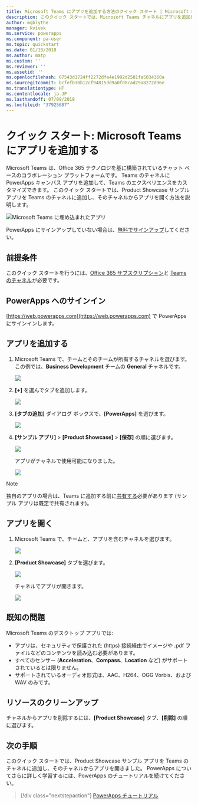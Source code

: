 ```yaml
---
title: Microsoft Teams にアプリを追加する方法のクイック スタート | Microsoft Docs
description: このクイック スタートでは、Microsoft Teams チャネルにアプリを追加して、アプリの共有相手であるユーザーはそのチャネルでアプリを開く方法について説明します。
author: mgblythe
manager: kvivek
ms.service: powerapps
ms.component: pa-user
ms.topic: quickstart
ms.date: 01/18/2018
ms.author: matp
ms.custom: ''
ms.reviewer: ''
ms.assetid: ''
ms.openlocfilehash: 07543d1724ff2272dfa4e1902d2581fa5034360a
ms.sourcegitcommit: bcfefb30b12cf94815dd9a0fd8cad29a8272d96e
ms.translationtype: HT
ms.contentlocale: ja-JP
ms.lasthandoff: 07/09/2018
ms.locfileid: "37925687"
---
```

# <a name="quickstart-add-an-app-to-microsoft-teams"></a>クイック スタート: Microsoft Teams にアプリを追加する

Microsoft Teams は、Office 365 テクノロジを基に構築されているチャット ベースのコラボレーション プラットフォームです。 Teams のチャネルに PowerApps キャンバス アプリを追加して、Teams のエクスペリエンスをカスタマイズできます。 このクイック スタートでは、Product Showcase サンプル アプリを Teams のチャネルに追加し、そのチャネルからアプリを開く方法を説明します。 

![Microsoft Teams に埋め込まれたアプリ](./media/open-app-embedded-in-teams/embedded-app.png)

PowerApps にサインアップしていない場合は、[無料でサインアップ](https://web.powerapps.com/signup?redirect=marketing&email=)してください。

## <a name="prerequisites"></a>前提条件

このクイック スタートを行うには、[Office 365 サブスクリプション](https://signup.microsoft.com/Signup?OfferId=467eab54-127b-42d3-b046-3844b860bebf&dl=O365_BUSINESS_PREMIUM&ali=1)と [Teams のチャネル](https://www.youtube.com/watch?v=he2f1quaR7M)が必要です。

## <a name="sign-in-to-powerapps"></a>PowerApps へのサインイン

[https://web.powerapps.com](https://web.powerapps.com) で PowerApps にサインインします。

## <a name="add-an-app"></a>アプリを追加する

1. Microsoft Teams で、チームとそのチームが所有するチャネルを選びます。 この例では、**Business Development** チームの **General** チャネルです。

    ![](./media/open-app-embedded-in-teams/teams-select-channel.png)

2. **[+]** を選んでタブを追加します。

    ![](./media/open-app-embedded-in-teams/teams-add-tab.png)

3. **[タブの追加]** ダイアログ ボックスで、**[PowerApps]** を選びます。

    ![](./media/open-app-embedded-in-teams/add-a-tab.png)

4. **[サンプル アプリ]** > **[Product Showcase]** > **[保存]** の順に選びます。

    ![](./media/open-app-embedded-in-teams/select-an-app.png)

    アプリがチャネルで使用可能になりました。

    ![](./media/open-app-embedded-in-teams/app-in-channel.png)

> [!NOTE]
> 独自のアプリの場合は、Teams に追加する前に[共有する](../maker/canvas-apps/share-app.md)必要があります (サンプル アプリは既定で共有されます)。

## <a name="open-an-app"></a>アプリを開く

1. Microsoft Teams で、チームと、アプリを含むチャネルを選びます。

    ![](./media/open-app-embedded-in-teams/teams-select-channel.png)

2. **[Product Showcase]** タブを選びます。

    ![](./media/open-app-embedded-in-teams/open-tab.png)

    チャネルでアプリが開きます。

    ![](./media/open-app-embedded-in-teams/app-in-channel.png)

## <a name="known-issues"></a>既知の問題

Microsoft Teams のデスクトップ アプリでは:

* アプリは、セキュリティで保護された (https) 接続経由でイメージや .pdf ファイルなどのコンテンツを読み込む必要があります。
* すべてのセンサー (**Acceleration**、**Compass**、**Location** など) がサポートされているとは限りません。
* サポートされているオーディオ形式は、AAC、H264、OGG Vorbis、および WAV のみです。

## <a name="clean-up-resources"></a>リソースのクリーンアップ

チャネルからアプリを削除するには、**[Product Showcase]** タブ、**[削除]** の順に選びます。

## <a name="next-steps"></a>次の手順

このクイック スタートでは、Product Showcase サンプル アプリを Teams のチャネルに追加し、そのチャネルからアプリを開きました。 PowerApps についてさらに詳しく学習するには、PowerApps のチュートリアルを続けてください。

> [!div class="nextstepaction"]
> [PowerApps チュートリアル](../maker/canvas-apps/get-started-create-from-blank.md)
